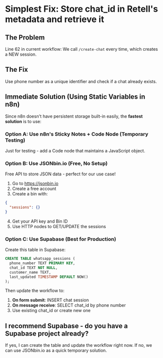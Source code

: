 # Simplest Fix: Store chat_id in Retell's metadata and retrieve it

## The Problem
Line 62 in current workflow: We call `/create-chat` every time, which creates a NEW session.

## The Fix
Use phone number as a unique identifier and check if a chat already exists.

## Immediate Solution (Using Static Variables in n8n)

Since n8n doesn't have persistent storage built-in easily, the **fastest solution** is to use:

### **Option A: Use n8n's Sticky Notes + Code Node (Temporary Testing)**
Just for testing - add a Code node that maintains a JavaScript object.

### **Option B: Use JSONbin.io (Free, No Setup)**
Free API to store JSON data - perfect for our use case!

1. Go to https://jsonbin.io
2. Create a free account
3. Create a bin with:
```json
{
  "sessions": {}
}
```
4. Get your API key and Bin ID
5. Use HTTP nodes to GET/UPDATE the sessions

### **Option C: Use Supabase (Best for Production)**

Create this table in Supabase:

```sql
CREATE TABLE whatsapp_sessions (
  phone_number TEXT PRIMARY KEY,
  chat_id TEXT NOT NULL,
  customer_name TEXT,
  last_updated TIMESTAMP DEFAULT NOW()
);
```

Then update the workflow to:
1. **On form submit**: INSERT chat session
2. **On message receive**: SELECT chat_id by phone number
3. Use existing chat_id or create new one

## I recommend Supabase - do you have a Supabase project already?

If yes, I can create the table and update the workflow right now.
If no, we can use JSONbin.io as a quick temporary solution.